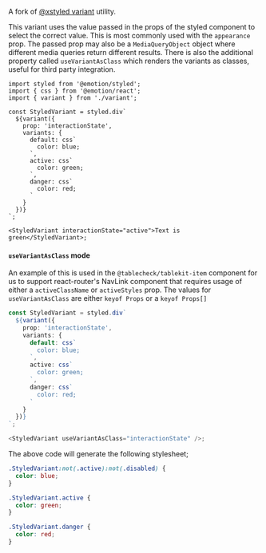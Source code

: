 A fork of [@xstyled variant](https://www.smooth-code.com/open-source/xstyled/docs/variants/) utility.

This variant uses the value passed in the props of the styled component to select the correct value. This is most commonly used with the `appearance` prop.
The passed prop may also be a `MediaQueryObject` object where different media queries return different results.
There is also the additional property called `useVariantAsClass` which renders the variants as classes, useful for third party integration.

```tsx
import styled from '@emotion/styled';
import { css } from '@emotion/react';
import { variant } from './variant';

const StyledVariant = styled.div`
  ${variant({
    prop: 'interactionState',
    variants: {
      default: css`
        color: blue;
      `,
      active: css`
        color: green;
      `,
      danger: css`
        color: red;
      `
    }
  })}
`;

<StyledVariant interactionState="active">Text is green</StyledVariant>;
```

#### `useVariantAsClass` mode

An example of this is used in the `@tablecheck/tablekit-item` component for us to support react-router's NavLink component that requires usage of either a `activeClassName` or `activeStyles` prop.
The values for `useVariantAsClass` are either `keyof Props` or a `keyof Props[]`

```ts static
const StyledVariant = styled.div`
  ${variant({
    prop: 'interactionState',
    variants: {
      default: css`
        color: blue;
      `,
      active: css`
        color: green;
      `,
      danger: css`
        color: red;
      `
    }
  })}
`;

<StyledVariant useVariantAsClass="interactionState" />;
```

The above code will generate the following stylesheet;

```css static
.StyledVariant:not(.active):not(.disabled) {
  color: blue;
}

.StyledVariant.active {
  color: green;
}

.StyledVariant.danger {
  color: red;
}
```

